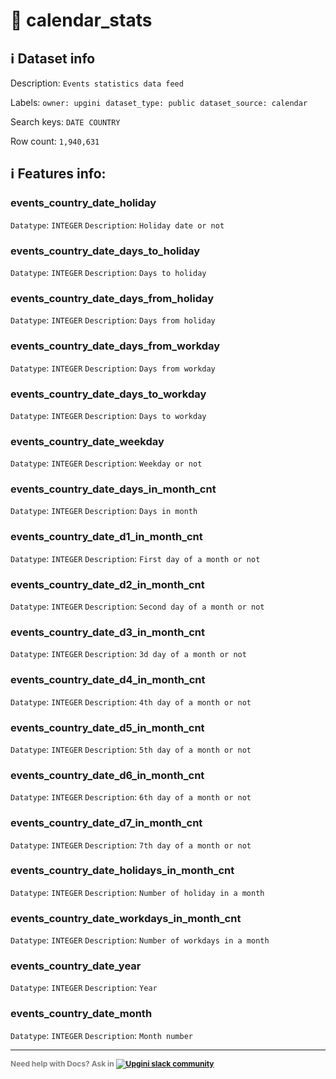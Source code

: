 # 📖 calendar_stats 
## ℹ️ Dataset info 
Description: `Events statistics data feed` 

Labels: ` owner: upgini ` &nbsp;` dataset_type: public ` &nbsp;` dataset_source: calendar ` &nbsp;

Search keys: 
` DATE ` &nbsp;` COUNTRY ` &nbsp;

Row count: `1,940,631` 

## ℹ️ Features info:

### events_country_date_holiday
`Datatype`: `INTEGER`
`Description`: `Holiday date or not`

### events_country_date_days_to_holiday
`Datatype`: `INTEGER`
`Description`: `Days to holiday`

### events_country_date_days_from_holiday
`Datatype`: `INTEGER`
`Description`: `Days from holiday`

### events_country_date_days_from_workday
`Datatype`: `INTEGER`
`Description`: `Days from workday`

### events_country_date_days_to_workday
`Datatype`: `INTEGER`
`Description`: `Days to workday`

### events_country_date_weekday
`Datatype`: `INTEGER`
`Description`: `Weekday or not`

### events_country_date_days_in_month_cnt
`Datatype`: `INTEGER`
`Description`: `Days in month`

### events_country_date_d1_in_month_cnt
`Datatype`: `INTEGER`
`Description`: `First day of a month or not`

### events_country_date_d2_in_month_cnt
`Datatype`: `INTEGER`
`Description`: `Second day of a month or not`

### events_country_date_d3_in_month_cnt
`Datatype`: `INTEGER`
`Description`: `3d day of a month or not`

### events_country_date_d4_in_month_cnt
`Datatype`: `INTEGER`
`Description`: `4th day of a month or not`

### events_country_date_d5_in_month_cnt
`Datatype`: `INTEGER`
`Description`: `5th day of a month or not`

### events_country_date_d6_in_month_cnt
`Datatype`: `INTEGER`
`Description`: `6th day of a month or not`

### events_country_date_d7_in_month_cnt
`Datatype`: `INTEGER`
`Description`: `7th day of a month or not`

### events_country_date_holidays_in_month_cnt
`Datatype`: `INTEGER`
`Description`: `Number of holiday in a month`

### events_country_date_workdays_in_month_cnt
`Datatype`: `INTEGER`
`Description`: `Number of workdays in a month`

### events_country_date_year
`Datatype`: `INTEGER`
`Description`: `Year`

### events_country_date_month
`Datatype`: `INTEGER`
`Description`: `Month number`



---

<span style="color:grey;font-weight:700;font-size:12px">
    Need help with Docs? Ask in
    <a href="https://4mlg.short.gy/join-upgini-community">
        <img alt="Upgini slack community" src="https://img.shields.io/badge/slack-@upgini-orange.svg?logo=slack">
    </a>
</span>